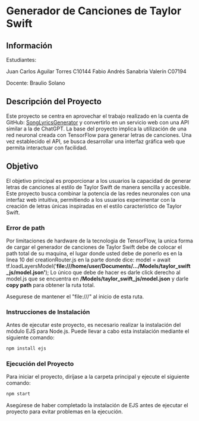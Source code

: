 # Generador de Canciones de Taylor Swift

## Información

Estudiantes:

Juan Carlos Aguilar Torres C10144
Fabio Andrés Sanabria Valerín C07194

Docente:
Braulio Solano

## Descripción del Proyecto

Este proyecto se centra en aprovechar el trabajo realizado en la cuenta de GitHub: [SongLyricsGenerator](https://github.com/PieroPaialungaAI/SongLyricsGenerator) y convertirlo en un servicio web con una API similar a la de ChatGPT. La base del proyecto implica la utilización de una red neuronal creada con TensorFlow para generar letras de canciones. Una vez establecido el API, se busca desarrollar una interfaz gráfica web que permita interactuar con facilidad.

## Objetivo

El objetivo principal es proporcionar a los usuarios la capacidad de generar letras de canciones al estilo de Taylor Swift de manera sencilla y accesible. Este proyecto busca combinar la potencia de las redes neuronales con una interfaz web intuitiva, permitiendo a los usuarios experimentar con la creación de letras únicas inspiradas en el estilo característico de Taylor Swift.

### Error de path

Por limitaciones de hardware de la tecnologia de TensorFlow, la unica forma de cargar el generador de canciones de Taylor Swift debe de colocar el path total de su maquina, el lugar donde usted debe de ponerlo es en la linea 10 del creationRouter.js en la parte donde dice: model = await tf.loadLayersModel('**file:///home/user/Documents/.../Models/taylor_swift_js/model.json'**); Lo único que debe de hacer es darle click derecho al model.js que se encuentra en **/Models/taylor_swift_js/model.json** y darle **copy path** para obtener la ruta total.

Asegurese de mantener el "file:///" al inicio de esta ruta.

### Instrucciones de Instalación

Antes de ejecutar este proyecto, es necesario realizar la instalación del módulo EJS para Node.js. Puede llevar a cabo esta instalación mediante el siguiente comando:

```bash
npm install ejs
```

### Ejecución del Proyecto

Para iniciar el proyecto, diríjase a la carpeta principal y ejecute el siguiente comando:

```bash
npm start
```

Asegúrese de haber completado la instalación de EJS antes de ejecutar el proyecto para evitar problemas en la ejecución.